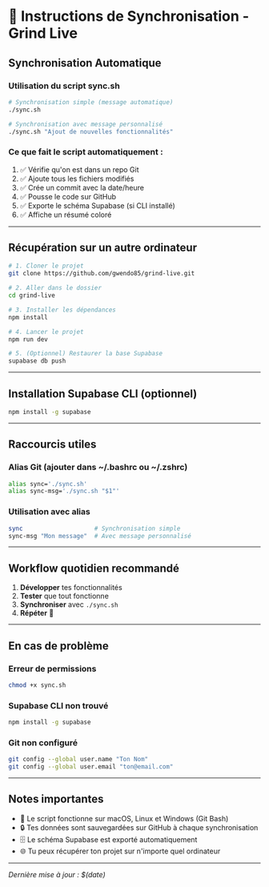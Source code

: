 # 🔄 Instructions de Synchronisation - Grind Live

## **Synchronisation Automatique**

### **Utilisation du script sync.sh**

```bash
# Synchronisation simple (message automatique)
./sync.sh

# Synchronisation avec message personnalisé
./sync.sh "Ajout de nouvelles fonctionnalités"
```

### **Ce que fait le script automatiquement :**
1. ✅ Vérifie qu'on est dans un repo Git
2. ✅ Ajoute tous les fichiers modifiés
3. ✅ Crée un commit avec la date/heure
4. ✅ Pousse le code sur GitHub
5. ✅ Exporte le schéma Supabase (si CLI installé)
6. ✅ Affiche un résumé coloré

---

## **Récupération sur un autre ordinateur**

```bash
# 1. Cloner le projet
git clone https://github.com/gwendo85/grind-live.git

# 2. Aller dans le dossier
cd grind-live

# 3. Installer les dépendances
npm install

# 4. Lancer le projet
npm run dev

# 5. (Optionnel) Restaurer la base Supabase
supabase db push
```

---

## **Installation Supabase CLI (optionnel)**

```bash
npm install -g supabase
```

---

## **Raccourcis utiles**

### **Alias Git (ajouter dans ~/.bashrc ou ~/.zshrc)**
```bash
alias sync='./sync.sh'
alias sync-msg='./sync.sh "$1"'
```

### **Utilisation avec alias**
```bash
sync                    # Synchronisation simple
sync-msg "Mon message"  # Avec message personnalisé
```

---

## **Workflow quotidien recommandé**

1. **Développer** tes fonctionnalités
2. **Tester** que tout fonctionne
3. **Synchroniser** avec `./sync.sh`
4. **Répéter** 🚀

---

## **En cas de problème**

### **Erreur de permissions**
```bash
chmod +x sync.sh
```

### **Supabase CLI non trouvé**
```bash
npm install -g supabase
```

### **Git non configuré**
```bash
git config --global user.name "Ton Nom"
git config --global user.email "ton@email.com"
```

---

## **Notes importantes**

- 📱 Le script fonctionne sur macOS, Linux et Windows (Git Bash)
- 🔒 Tes données sont sauvegardées sur GitHub à chaque synchronisation
- 🗄️ Le schéma Supabase est exporté automatiquement
- 🌐 Tu peux récupérer ton projet sur n'importe quel ordinateur

---

*Dernière mise à jour : $(date)* 